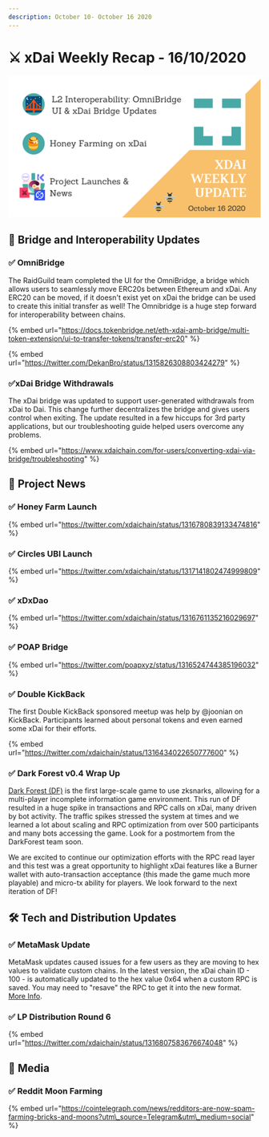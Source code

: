```yaml
---
description: October 10- October 16 2020
---
```


# ⚔️ xDai Weekly Recap - 16/10/2020

![](../../../.gitbook/assets/green-and-black-modern-sales-marketing-presentation%20%2815%29.png)

## 🌉 Bridge and Interoperability Updates

### ✅ OmniBridge

The RaidGuild team completed the UI for the OmniBridge, a bridge which allows users to seamlessly move ERC20s between Ethereum and xDai. Any ERC20 can be moved, if it doesn't exist yet on xDai the bridge can be used to create this initial transfer as well! The Omnibridge is a huge step forward for interoperability between chains.

{% embed url="https://docs.tokenbridge.net/eth-xdai-amb-bridge/multi-token-extension/ui-to-transfer-tokens/transfer-erc20" %}

{% embed url="https://twitter.com/DekanBro/status/1315826308803424279" %}

### ✅xDai Bridge Withdrawals

The xDai bridge was updated to support user-generated withdrawals from xDai to Dai. This change further decentralizes the bridge and gives users control when exiting. The update resulted in a few hiccups for 3rd party applications, but our troubleshooting guide helped users overcome any problems.

{% embed url="https://www.xdaichain.com/for-users/converting-xdai-via-bridge/troubleshooting" %}

## 🦋 Project News

### ✅ Honey Farm Launch

{% embed url="https://twitter.com/xdaichain/status/1316780839133474816" %}

### ✅ Circles UBI Launch

{% embed url="https://twitter.com/xdaichain/status/1317141802474999809" %}

### ✅ xDxDao

{% embed url="https://twitter.com/xdaichain/status/1316761135216029697" %}

### ✅ POAP Bridge

{% embed url="https://twitter.com/poapxyz/status/1316524744385196032" %}

### ✅ Double KickBack

The first Double KickBack sponsored meetup was help by @joonian on KickBack. Participants learned about personal tokens and even earned some xDai for their efforts.

{% embed url="https://twitter.com/xdaichain/status/1316434022650777600" %}

### ✅ Dark Forest v0.4 Wrap Up

[Dark Forest \(DF\)](../../project-spotlights/dark-forest.md) is the first large-scale game to use zksnarks, allowing for a multi-player incomplete information game environment. This run of DF resulted in a huge spike in transactions and RPC calls on xDai, many driven by bot activity. The traffic spikes stressed the system at times and we learned a lot about scaling and RPC optimization from over 500 participants and many bots accessing the game.  Look for a postmortem from the DarkForest team soon. 

We are excited to continue our optimization efforts with the RPC read layer and this test was a great opportunity to highlight xDai features like a Burner wallet with auto-transaction acceptance \(this made the game much more playable\) and micro-tx ability for players. We look forward to the next iteration of DF!  

## 🛠 Tech and Distribution Updates

### ✅ MetaMask Update

MetaMask updates caused issues for a few users as they are moving to hex values to validate custom chains. In the latest version, the xDai chain ID - 100 - is automatically updated to the hex value 0x64 when a custom RPC is saved. You may need to "resave" the RPC to get it into the new format. [More Info](../../../for-users/wallets/metamask/metamask-setup.md).

### ✅ LP Distribution Round 6

{% embed url="https://twitter.com/xdaichain/status/1316807583676674048" %}

## 📰 Media 

### ✅ Reddit Moon Farming

{% embed url="https://cointelegraph.com/news/redditors-are-now-spam-farming-bricks-and-moons?utm\_source=Telegram&utm\_medium=social" %}







